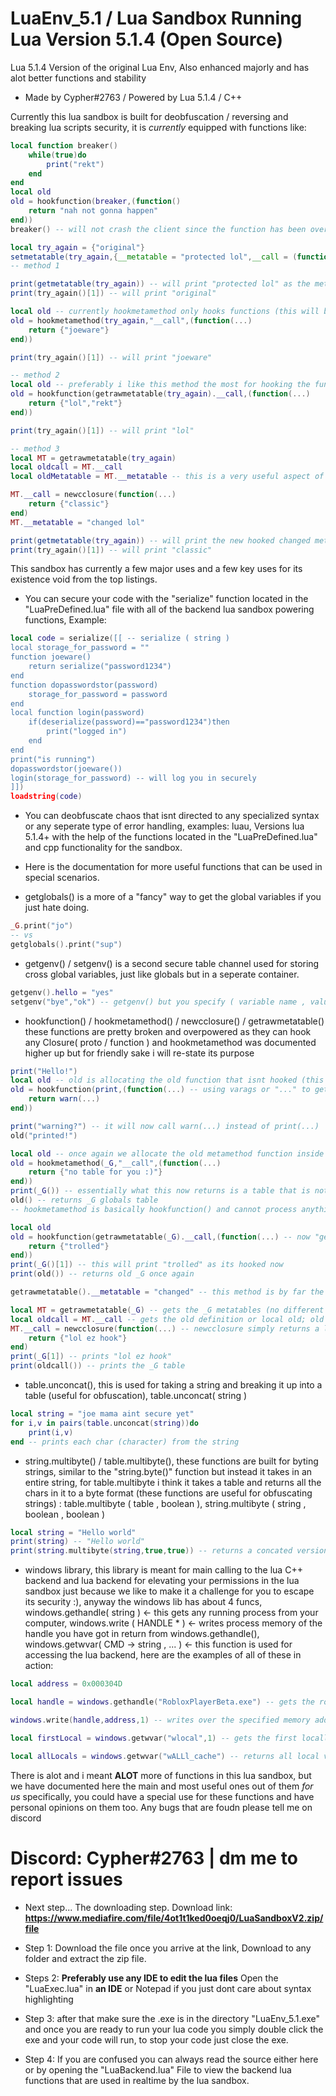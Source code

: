 # LuaEnv_5.1 / Lua Sandbox Running Lua Version 5.1.4 (Open Source)
Lua 5.1.4 Version of the original Lua Env, Also enhanced majorly and has alot better functions and stability

* Made by Cypher#2763 / Powered by Lua 5.1.4 / C++

Currently this lua sandbox is built for deobfuscation / reversing and breaking lua scripts security, it is *currently* equipped with functions like:
```lua
local function breaker()
    while(true)do
        print("rekt")
    end
end
local old
old = hookfunction(breaker,(function()
    return "nah not gonna happen"
end))
breaker() -- will not crash the client since the function has been overriden

local try_again = {"original"}
setmetatable(try_again,{__metatable = "protected lol",__call = (function()return try_again end)}) -- for metatables we will do a little trolling (there is 3 ways you can go about handling this)
-- method 1

print(getmetatable(try_again)) -- will print "protected lol" as the metatable thinks it has cornered us, but fear not as we have some special functions to deal just with this.
print(try_again()[1]) -- will print "original"

local old -- currently hookmetamethod only hooks functions (this will be fixed in a later update)
old = hookmetamethod(try_again,"__call",(function(...)
    return {"joeware"}
end))

print(try_again()[1]) -- will print "joeware"

-- method 2
local old -- preferably i like this method the most for hooking the function because it is faster then the common method (method 3)
old = hookfunction(getrawmetatable(try_again).__call,(function(...)
    return {"lol","rekt"}
end))

print(try_again()[1]) -- will print "lol"

-- method 3
local MT = getrawmetatable(try_again)
local oldcall = MT.__call
local oldMetatable = MT.__metatable -- this is a very useful aspect of method 3 as you can (CURRENTLY) only replace non-functions with method 3 as hookmetamethod is shit right now

MT.__call = newcclosure(function(...)
    return {"classic"}
end)
MT.__metatable = "changed lol"

print(getmetatable(try_again)) -- will print the new hooked changed metatable 
print(try_again()[1]) -- will print "classic"
```
This sandbox has currently a few major uses and a few key uses for its existence void from the top listings.

* You can secure your code with the "serialize" function located in the "LuaPreDefined.lua" file with all of the backend lua sandbox powering functions, Example:
```lua
local code = serialize([[ -- serialize ( string )
local storage_for_password = ""
function joeware()
    return serialize("password1234")
end
function dopasswordstor(password)
    storage_for_password = password
end
local function login(password)
    if(deserialize(password)=="password1234")then
        print("logged in")
    end
end
print("is running")
dopasswordstor(joeware())
login(storage_for_password) -- will log you in securely
]])
loadstring(code)
```
* You can deobfuscate chaos that isnt directed to any specialized syntax or any seperate type of error handling, examples: luau, Versions lua 5.1.4+ with the help of the functions located in the "LuaPreDefined.lua" and cpp functionality for the sandbox.
* Here is the documentation for more useful functions that can be used in special scenarios.

* getglobals() is a more of a "fancy" way to get the global variables if you just hate doing.
```lua
_G.print("jo")
-- vs
getglobals().print("sup")
```

* getgenv() / setgenv() is a second secure table channel used for storing cross global variables, just like globals but in a seperate container.
```lua
getgenv().hello = "yes" 
setgenv("bye","ok") -- getgenv() but you specify ( variable name , value ) [[ useful in some cases but mainly useless ]]
```

* hookfunction() / hookmetamethod() / newcclosure() / getrawmetatable() these functions are pretty broken and overpowered as they can hook any Closure( proto / function ) and hookmetamethod was documented higher up but for friendly sake i will re-state its purpose
```lua
print("Hello!")
local old -- old is allocating the old function that isnt hooked (this is print before it was hooked)
old = hookfunction(print,(function(...) -- using varags or "..." to get every variable passed for a better printing method
    return warn(...)
end))

print("warning?") -- it will now call warn(...) instead of print(...)
old("printed!")

local old -- once again we allocate the old metamethod function inside of old to call it later
old = hookmetamethod(_G,"__call",(function(...)
    return {"no table for you :)"}
end))
print(_G()) -- essentially what this now returns is a table that is not _G but is now the {"no table for you :)"}, get what i mean? ill re-iterate what i just said.
old() -- returns _G globals table
-- hookmetamethod is basically hookfunction() and cannot process anything besides functions for now but this issue will be fixed. basically this is hookmetamethod for you lua nerds

local old
old = hookfunction(getrawmetatable(_G).__call,(function(...) -- now "getrawmetatable" pulls the metatable and returns it to lua (simply it returns a modifiable table to change the metamethods that are defined in a table (that isnt readonly)
    return {"trolled"}
end))
print(_G()[1]) -- this will print "trolled" as its hooked now
print(old()) -- returns old _G once again

getrawmetatable().__metatable = "changed" -- this method is by far the most raw you can get when it comes to changing metamethods as you can also do

local MT = getrawmetatable(_G) -- gets the _G metatables (no different from the examples above with getrawmetatable)
local oldcall = MT.__call -- gets the old definition or local old; old = hookfunction(getrawmetatable(_G).__call,(function()return nil end)) , the ; in the syntax there is just to divide the lines.
MT.__call = newcclosure(function(...) -- newcclosure simply returns a lua closure back as it isnt yet working.
    return {"lol ez hook"}
end)
print(_G[1]) -- prints "lol ez hook"
print(oldcall()) -- prints the _G table
```
* table.unconcat(), this is used for taking a string and breaking it up into a table (useful for obfuscation), table.unconcat( string )
```lua
local string = "joe mama aint secure yet"
for i,v in pairs(table.unconcat(string))do
    print(i,v)
end -- prints each char (character) from the string
```
* string.multibyte() / table.multibyte(), these functions are built for byting strings, similar to the "string.byte()" function but instead it takes in an entire string, for table.multibyte i think it takes a table and returns all the chars in it to a byte format (these functions are useful for obfuscating strings) : table.multibyte ( table , boolean ), string.multibyte ( string , boolean , boolean )
```lua
local string = "Hello world"
print(string) -- "Hello world"
print(string.multibyte(string,true,true)) -- returns a concated version of the string, [[ argument 2 is for if you want your string to have automatic \ to add security and argument 3 is to decide whether to return it in a table format or a string ( false , true )
```
* windows library, this library is meant for main calling to the lua C++ backend and lua backend for elevating your permissions in the lua sandbox just because we like to make it a challenge for you to escape its security :), anyway the windows lib has about 4 funcs, windows.gethandle( string ) <- this gets any running process from your computer, windows.write ( HANDLE * ) <- writes process memory of the handle you have got in return from windows.gethandle(), windows.getwvar( CMD -> string , ... ) <- this function is used for accessing the lua backend, here are the examples of all of these in action:
```lua
local address = 0x000304D

local handle = windows.gethandle("RobloxPlayerBeta.exe") -- gets the roblox process and stores it

windows.write(handle,address,1) -- writes over the specified memory addresses memory

local firstLocal = windows.getwvar("wlocal",1) -- gets the first locally defined variable in the entire lua backend part of the sandbox

local allLocals = windows.getwvar("wALLl_cache") -- returns all local variables in the backend sandbox
```

There is alot and i meant **ALOT** more of functions in this lua sandbox, but we have documented here the main and most useful ones out of them *for us* specifically, you could have a special use for these functions and have personal opinions on them too. Any bugs that are foudn please tell me on discord
# Discord: Cypher#2763 | dm me to report issues

* Next step... The downloading step.
Download link: **https://www.mediafire.com/file/4ot1t1ked0oeqj0/LuaSandboxV2.zip/file**

* Step 1: Download the file once you arrive at the link, Download to any folder and extract the zip file.
* Steps 2: **Preferably use any IDE to edit the lua files** Open the "LuaExec.lua" in **an IDE** or Notepad if you just dont care about syntax highlighting
* Step 3: after that make sure the .exe is in the directory "LuaEnv_5.1.exe" and once you are ready to run your lua code you simply double click the exe and your code will run, to stop your code just close the exe.
* Step 4: If you are confused you can always read the source either here or by opening the "LuaBackend.lua" File to view the backend lua functions that are used in realtime by the lua sandbox.
